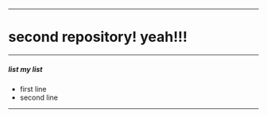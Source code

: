 ****************
# second repository! yeah!!!
****************
##### list my list
* first line
* second line
-----------------------
